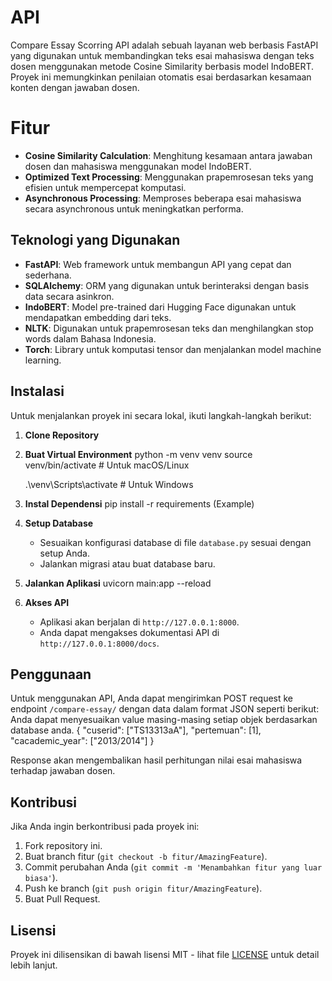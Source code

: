# API

Compare Essay Scorring API adalah sebuah layanan web berbasis FastAPI yang digunakan untuk membandingkan teks esai mahasiswa dengan teks dosen menggunakan metode Cosine Similarity berbasis model IndoBERT. Proyek ini memungkinkan penilaian otomatis esai berdasarkan kesamaan konten dengan jawaban dosen.

# Fitur

- **Cosine Similarity Calculation**: Menghitung kesamaan antara jawaban dosen dan mahasiswa menggunakan model IndoBERT.
- **Optimized Text Processing**: Menggunakan prapemrosesan teks yang efisien untuk mempercepat komputasi.
- **Asynchronous Processing**: Memproses beberapa esai mahasiswa secara asynchronous untuk meningkatkan performa.

## Teknologi yang Digunakan

- **FastAPI**: Web framework untuk membangun API yang cepat dan sederhana.
- **SQLAlchemy**: ORM yang digunakan untuk berinteraksi dengan basis data secara asinkron.
- **IndoBERT**: Model pre-trained dari Hugging Face digunakan untuk mendapatkan embedding dari teks.
- **NLTK**: Digunakan untuk prapemrosesan teks dan menghilangkan stop words dalam Bahasa Indonesia.
- **Torch**: Library untuk komputasi tensor dan menjalankan model machine learning.

## Instalasi

Untuk menjalankan proyek ini secara lokal, ikuti langkah-langkah berikut:

1. **Clone Repository**
   
2. **Buat Virtual Environment**
   python -m venv venv
   source venv/bin/activate  # Untuk macOS/Linux
   
   .\venv\Scripts\activate  # Untuk Windows 
   
4. **Instal Dependensi**
   pip install -r requirements (Example)

5. **Setup Database**
   - Sesuaikan konfigurasi database di file `database.py` sesuai dengan setup Anda.
   - Jalankan migrasi atau buat database baru.

6. **Jalankan Aplikasi**
   uvicorn main:app --reload

7. **Akses API**
   - Aplikasi akan berjalan di `http://127.0.0.1:8000`.
   - Anda dapat mengakses dokumentasi API di `http://127.0.0.1:8000/docs`.

## Penggunaan

Untuk menggunakan API, Anda dapat mengirimkan POST request ke endpoint `/compare-essay/` dengan data dalam format JSON seperti berikut:
Anda dapat menyesuaikan value masing-masing setiap objek berdasarkan database anda.
{
    "cuserid": ["TS13313aA"],
    "pertemuan": [1],
    "cacademic_year": ["2013/2014"]
}


Response akan mengembalikan hasil perhitungan nilai esai mahasiswa terhadap jawaban dosen.

## Kontribusi

Jika Anda ingin berkontribusi pada proyek ini:

1. Fork repository ini.
2. Buat branch fitur (`git checkout -b fitur/AmazingFeature`).
3. Commit perubahan Anda (`git commit -m 'Menambahkan fitur yang luar biasa'`).
4. Push ke branch (`git push origin fitur/AmazingFeature`).
5. Buat Pull Request.

## Lisensi

Proyek ini dilisensikan di bawah lisensi MIT - lihat file [LICENSE](LICENSE) untuk detail lebih lanjut.
